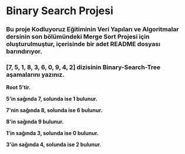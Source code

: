 # Binary Search Projesi

### Bu proje Kodluyoruz Eğitiminin Veri Yapıları ve Algoritmalar dersinin son bölümündeki Merge Sort Projesi için oluşturulmuştur, içerisinde bir adet README dosyası barındırıyor.

### [7, 5, 1, 8, 3, 6, 0, 9, 4, 2] dizisinin Binary-Search-Tree aşamalarını yazınız.

**Root 5'tir.**

**5'in sağında 7, solunda ise 1 bulunur.**

**7'nin sağında 8, solunda ise 6 bulunur.**

**8'in sağında 9 bulunur.**

**1'in sağında 3, solunda ise 0 bulunur.**

**3'ün sağında 4, solunda ise 2 bulunur.**

